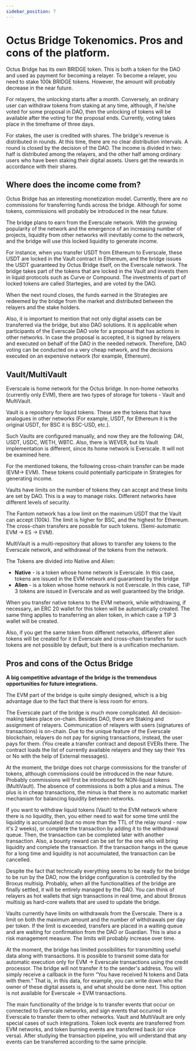 ```yaml
---
sidebar_position: 7
---
```


# Octus Bridge Tokenomics. Pros and cons of the platform. 

Octus Bridge has its own BRIDGE token. This is both a token for the DAO and used as payment for becoming a relayer. To become a relayer, you need to stake 100k BRIDGE tokens. However, the amount will probably decrease in the near future. 

For relayers, the unlocking starts after a month. Conversely, an ordinary user can withdraw tokens from staking at any time, although, if he/she voted for some proposal in DAO, then the unlocking of tokens will be available after the voting for the proposal ends. Currently, voting takes place in the timeframe of three days.

For stakes, the user is credited with shares. The bridge's revenue is distributed in rounds. At this time, there are no clear distribution intervals. A round is closed by the decision of the DAO. The income is divided in two: half is distributed among the relayers, and the other half among ordinary users who have been staking their digital assets. Users get the rewards in accordance with their shares.

## Where does the income come from?

Octus Bridge has an interesting monetization model. Currently, there are no commissions for transferring funds across the bridge. Although for some tokens, commissions will probably be introduced in the near future.

The bridge plans to earn from the Everscale network. With the growing popularity of the network and the emergence of an increasing number of projects, liquidity from other networks will inevitably come to the network, and the bridge will use this locked liquidity to generate income.

For instance, when you transfer USDT from Ethereum to Everscale, these USDT are locked in the Vault contract in Ethereum, and the bridge issues the USDT guaranteed by Octus Bridge itself, on the Everscale network. The bridge takes part of the tokens that are locked in the Vault and invests them in liquid protocols such as Curve or Compound. The investments of part of locked tokens are called Startegies, and are voted by the DAO.

When the next round closes, the funds earned in the Strategies are redeemed by the bridge from the market and distributed between the relayers and the stake holders.

Also, it is important to mention that not only digital assets can be transferred via the bridge, but also DAO solutions. It is applicable when participants of the Everscale DAO vote for a proposal that has actions in other networks. In case the proposal is accepted, it is signed by relayers and executed on behalf of the DAO in the needed network. Therefore, DAO voting can be conducted on a very cheap network, and the decisions executed on an expensive network (for example, Ethereum).

## Vault/MultiVault

Everscale is home network for the Octus bridge. In non-home networks (currently only EVM), there are two types of storage for tokens - Vault and MultiVault.

Vault is a repository for liquid tokens. These are the tokens that have analogues in other networks (For example, USDT, for Ethereum it is the original USDT, for BSC it is BSC-USD, etc.).

Such Vaults are configured manually, and now they are the following: DAI, USDT, USDC, WETH, WBTC. Also, there is WEVER, but its Vault implementation is different, since its home network is Everscale. It will not be examined here.

For the mentioned tokens, the following cross-chain transfer can be made (EVM→ EVM). These tokens could potentially participate in Strategies for generating income.

Vaults have limits on the number of tokens they can accept and these limits are set by DAO. This is a way to manage risks. Different networks have different levels of security.

The Fantom network has a low limit on the maximum USDT that the Vault can accept (100k). The limit is higher for BSC, and the highest for Ethereum. The cross-chain transfers are possible for such tokens. (Semi-automatic EVM → ES → EVM).

MultiVault is a multi-repository that allows to transfer any tokens to the Everscale network, and withdrawal of the tokens from the network.

The Tokens are divided into Native and Alien:

- **Native** - is a token whose home network is Everscale. In this case, tokens are issued in the EVM network and guaranteed by the bridge
- **Alien** - is a token whose home network is not Everscale. In this case, TIP 3 tokens are issued in Everscale and as well guaranteed by the bridge.

When you transfer native tokens to the EVM network, while withdrawing, if necessary, an ERC 20 wallet for this token will be automatically created. The same thing applies to transferring an alien token, in which case a TIP 3 wallet will be created.

Also, if you get the same token from different networks, different alien tokens will be created for it in Everscale and cross-chain transfers for such tokens are not possible by default, but there is a unification mechanism.

## Pros and cons of the Octus Bridge

**A big competitive advantage of the bridge is the tremendous opportunities for future integrations.**

The EVM part of the bridge is quite simply designed, which is a big advantage due to the fact that there is less room for errors.

The Everscale part of the bridge is much more complicated. All decision-making takes place on-chain. Besides DAO, there are Staking and assignment of relayers. Communication of relayers with users (signatures of transactions) is on-chain. Due to the unique feature of the Everscale blockchain, relayers do not pay for signing transactions, instead, the user pays for them. (You create a transfer contract and deposit EVERs there. The contract loads the list of currently available relayers and they say their Yes or No with the help of External messages).

At the moment, the bridge does not charge commissions for the transfer of tokens, although commissions could be introduced in the near future. Probably commissions will first be introduced for NON-liquid tokens (MultiVault). The absence of commissions is both a plus and a minus. The plus is in cheap transactions, the minus is that there is no automatic market mechanism for balancing liquidity between networks.

If you want to withdraw liquid tokens (Vault) to the EVM network where there is no liquidity, then, you either need to wait for some time until the liquidity is accumulated (but no more than the TTL of the relay round - now it's 2 weeks), or complete the transaction by adding it to the withdrawal queue. Then, the transaction can be completed later with another transaction. Also, a bounty reward can be set for the one who will bring liquidity and complete the transaction. If the transaction hangs in the queue for a long time and liquidity is not accumulated, the transaction can be cancelled.

Despite the fact that technically everything seems to be ready for the bridge to be run by the DAO, now the bridge configuration is controlled by the Broxus multisig. Probably, when all the functionalities of the bridge are finally settled, it will be entirely managed by the DAO. You can think of relayers as hot wallets that sign transactions in real time, and about Broxus multisig as hard-core wallets that are used to update the bridge.

Vaults currently have limits on withdrawals from the Everscale. There is a limit on both the maximum amount and the number of withdrawals per day per token. If the limit is exceeded, transfers are placed in a waiting queue and are waiting for confirmation from the DAO or Guardian. This is also a risk management measure. The limits will probably increase over time.

At the moment, the bridge has limited possibilities for transmitting useful data along with transactions. It is possible to transmit some data for automatic execution only for EVM → Everscale transactions using the credit processor. The bridge will not transfer it to the sender's address. You will simply receive a callback in the form “You have received N tokens and Data with them.” That is, in this data, for example, you can write down who the owner of these digital assets is, and what should be done next. This option is not available for Everscale -> EVM transactions.

The main functionality of the bridge is to transfer events that occur on connected to Everscale networks, and sign events that occurred in Everscale to transfer them to other networks. Vault and MultiVault are only special cases of such integrations. Token lock events are transferred from EVM networks, and token burning events are transferred back (or vice versa). After studying the transaction pipeline, you will understand that any events can be transferred according to the same principle.